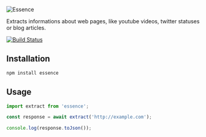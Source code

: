 ![Essence](http://www.felix-girault.fr/wp-content/uploads/2015/10/essence31.png)

Extracts informations about web pages, like youtube videos, twitter statuses or blog articles.

[![Build Status](https://travis-ci.org/essence/essence.js.svg?branch=master)](https://travis-ci.org/essence/essence.js)

## Installation

```sh
npm install essence
```

## Usage

```js
import extract from 'essence';

const response = await extract('http://example.com');

console.log(response.toJson());
```
